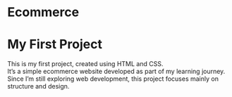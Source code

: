 # Ecommerce
# My First Project
This is my first project, created using HTML and CSS.  
It’s a simple ecommerce website developed as part of my learning journey.  
Since I’m still exploring web development, this project focuses mainly on structure and design.
